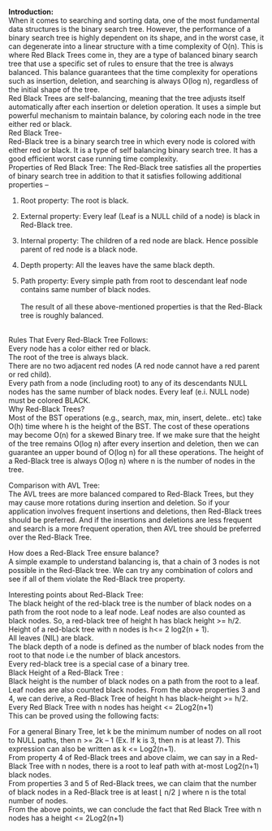 __Introduction:__<br>
When it comes to searching and sorting data, one of the most fundamental data structures is the binary search tree. However, the performance of a binary search tree is highly dependent on its shape, and in the worst case, it can degenerate into a linear structure with a time complexity of O(n). This is where Red Black Trees come in, they are a type of balanced binary search tree that use a specific set of rules to ensure that the tree is always balanced. This balance guarantees that the time complexity for operations such as insertion, deletion, and searching is always O(log n), regardless of the initial shape of the tree.
<br>
Red Black Trees are self-balancing, meaning that the tree adjusts itself automatically after each insertion or deletion operation. It uses a simple but powerful mechanism to maintain balance, by coloring each node in the tree either red or black. 
<br>
Red Black Tree-
<br>
Red-Black tree is a binary search tree in which every node is colored with either red or black. It is a type of self balancing binary search tree. It has a good efficient worst case running time complexity.
<br>
Properties of Red Black Tree:
The Red-Black tree satisfies all the properties of binary search tree in addition to that it satisfies following additional properties –

1. Root property: The root is black.

2. External property: Every leaf (Leaf is a NULL child of a node) is black in Red-Black tree.

3. Internal property: The children of a red node are black. Hence possible parent of red node is a black node.

4. Depth property: All the leaves have the same black depth.

5. Path property: Every simple path from root to descendant leaf node contains same number of black nodes. 
<br><br>
The result of all these above-mentioned properties is that the Red-Black tree is roughly balanced.
<br>
Rules That Every Red-Black Tree Follows:<br> 
Every node has a color either red or black.<br>
The root of the tree is always black.<br>
There are no two adjacent red nodes (A red node cannot have a red parent or red child).<br>
Every path from a node (including root) to any of its descendants NULL nodes has the same number of black nodes. Every leaf (e.i. NULL node) must be colored BLACK.<br>
Why Red-Black Trees?<br>
Most of the BST operations (e.g., search, max, min, insert, delete.. etc) take O(h) time where h is the height of the BST. The cost of these operations may become O(n) for a skewed Binary tree. If we make sure that the height of the tree remains O(log n) after every insertion and deletion, then we can guarantee an upper bound of O(log n) for all these operations. The height of a Red-Black tree is always O(log n) where n is the number of nodes in the tree. <br>



Comparison with AVL Tree:<br>
The AVL trees are more balanced compared to Red-Black Trees, but they may cause more rotations during insertion and deletion. So if your application involves frequent insertions and deletions, then Red-Black trees should be preferred. And if the insertions and deletions are less frequent and search is a more frequent operation, then AVL tree should be preferred over the Red-Black Tree.<br>

How does a Red-Black Tree ensure balance?<br>
A simple example to understand balancing is, that a chain of 3 nodes is not possible in the Red-Black tree. We can try any combination of colors and see if all of them violate the Red-Black tree property. <br>

Interesting points about Red-Black Tree:<br>
The black height of the red-black tree is the number of black nodes on a path from the root node to a leaf node. Leaf nodes are also counted as black nodes. So, a red-black tree of height h has black height >= h/2.<br>
Height of a red-black tree with n nodes is h<= 2 log2(n + 1).<br>
All leaves (NIL) are black.<br>
The black depth of a node is defined as the number of black nodes from the root to that node i.e the number of black ancestors.<br>
Every red-black tree is a special case of a binary tree.<br>
Black Height of a Red-Black Tree : <br>
Black height is the number of black nodes on a path from the root to a leaf. Leaf nodes are also counted black nodes. From the above properties 3 and 4, we can derive, a Red-Black Tree of height h has black-height >= h/2. <br>
Every Red Black Tree with n nodes has height <= 2Log2(n+1) <br>
This can be proved using the following facts:<br>

For a general Binary Tree, let k be the minimum number of nodes on all root to NULL paths, then n >= 2k – 1 (Ex. If k is 3, then n is at least 7). This expression can also be written as k <= Log2(n+1).<br>
From property 4 of Red-Black trees and above claim, we can say in a Red-Black Tree with n nodes, there is a root to leaf path with at-most Log2(n+1) black nodes.<br>
From properties 3 and 5 of Red-Black trees, we can claim that the number of black nodes in a Red-Black tree is at least ⌊ n/2 ⌋ where n is the total number of nodes.<br>
From the above points, we can conclude the fact that Red Black Tree with n nodes has a height <= 2Log2(n+1)<br>
